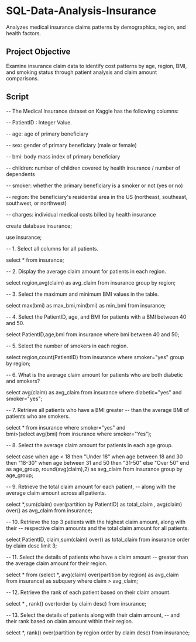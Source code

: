 # SQL-Data-Analysis-Insurance
Analyzes medical insurance claims patterns by demographics, region, and health factors.


## Project Objective

Examine insurance claim data to identify cost patterns by age, region, BMI, and smoking status through patient analysis and claim amount comparisons.

## Script

-- The Medical Insurance dataset on Kaggle has the following columns:

-- PatientID : Integer Value.

-- age: age of primary beneficiary

-- sex: gender of primary beneficiary (male or female)

-- bmi: body mass index of primary beneficiary

-- children: number of children covered by health insurance / number of dependents

-- smoker: whether the primary beneficiary is a smoker or not (yes or no)

-- region: the beneficiary's residential area in the US (northeast, southeast, southwest, or northwest)

-- charges: individual medical costs billed by health insurance


create database insurance;

use insurance;

-- 1. Select all columns for all patients.

select * from insurance;

-- 2. Display the average claim amount for patients in each region.

select region,avg(claim) as avg_claim from insurance
group by region;

-- 3. Select the maximum and minimum BMI values in the table.

select max(bmi) as max_bmi,min(bmi) as min_bmi from insurance;

-- 4. Select the PatientID, age, and BMI for patients with a BMI between 40 and 50.

select PatientID,age,bmi from insurance
where bmi between 40 and 50;

-- 5. Select the number of smokers in each region.

select region,count(PatientID) from insurance
where smoker="yes"
group by region;

-- 6. What is the average claim amount for patients who are both diabetic and smokers?

select avg(claim) as avg_claim from insurance
where diabetic="yes" and smoker="yes";

-- 7. Retrieve all patients who have a BMI greater 
-- than the average BMI of patients who are smokers.

select * from insurance where smoker="yes" and  
bmi>(select avg(bmi) from insurance where smoker="Yes");


-- 8. Select the average claim amount for patients in each age group.

select 
	case when age < 18 then "Under 18"
    when age between 18 and 30 then "18-30"
    when age between 31 and 50 then "31-50"
    else "Over 50"
end as age_group,
round(avg(claim),2) as avg_claim
from insurance
group by age_group;

-- 9. Retrieve the total claim amount for each patient, 
-- along with the average claim amount across all patients.

select *,sum(claim) over(partition by PatientID) as total_claim , 
avg(claim) over() as avg_claim from insurance;

-- 10. Retrieve the top 3 patients with the highest claim amount, along with their 
-- respective claim amounts and the total claim amount for all patients.

select PatientID, claim,sum(claim) over() as total_claim from insurance
order by claim desc limit 3;

-- 11. Select the details of patients who have a claim amount 
-- greater than the average claim amount for their region.

select * from (select *, avg(claim)  over(partition by region) 
as avg_claim from insurance) as subquery
where claim > avg_claim;



-- 12. Retrieve the rank of each patient based on their claim amount.

select * , rank() over(order by claim desc) from insurance;

-- 13. Select the details of patients along with their claim amount, 
-- and their rank based on claim amount within their region.

select *, rank() over(partition by region order by claim desc) from insurance;

